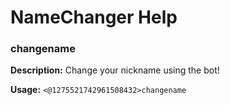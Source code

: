 # NameChanger Help

### changename

**Description:** Change your nickname using the bot!

**Usage:** `<@1275521742961508432>changename`

